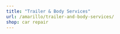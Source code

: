 ```yaml
---
title: "Trailer & Body Services"
url: /amarillo/trailer-and-body-services/
shop: car repair
---
```

